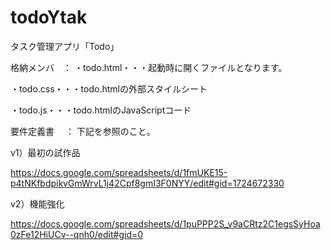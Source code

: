 # todoYtak
タスク管理アプリ「Todo」



格納メンバ　：
・todo.html・・・起動時に開くファイルとなります。

・todo.css・・・todo.htmlの外部スタイルシート

・todo.js・・・todo.htmlのJavaScriptコード



要件定義書 　：  下記を参照のこと。

v1）最初の試作品

https://docs.google.com/spreadsheets/d/1fmUKE15-p4tNKfbdpikvGmWrvL1j42Cpf8gmI3F0NYY/edit#gid=1724672330

v2）機能強化

https://docs.google.com/spreadsheets/d/1puPPP2S_v9aCRtz2C1egsSyHoa0zFe12HiUCv--qnh0/edit#gid=0
